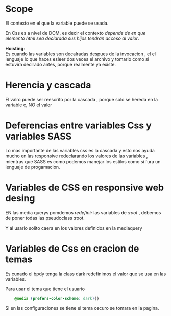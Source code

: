 # Scope

El contexto en el que la variable puede se usada.  

En Css es a nivel de DOM, es decir el contexto *depende de en que elemento html sea declarada sus hijos tendran acceso al valor*.

**Hoisting**:  
Es cuando las variables son decalradas despues de la invocacion , el el lenguaje lo que haces esleer dos veces el archivo y tomarlo como si estuvira declrado antes, porque realmente ya existe.

# Herencia y cascada 

El valro puede ser reescrito por la cascada , porque solo se hereda en la variable ç, NO el valor 

# Deferencias entre variables Css y variables SASS

Lo mas importante de las variables css es la cascada y esto nos ayuda mucho en las responsive redeclarando los valores de las variables , mientras que SASS es como podemos manejar los estilos como si fura un lenguaje de progamacion.


# Variables de CSS en responsive web desing

EN las media querys pomdemos *redefinir* las variables de :*root* , debemos de poner todas las pseudoclass :root.

Y al usarlo solito caera en los valores definidos en la mediaquery

# Variables de Css en cracion de temas 

Es cunado el bpdy tenga la class dark redefinimos el valor que se usa en las variables.

Para usar el tema que tiene el usuario 

```css
    @media (prefers-color-scheme: dark){}
```

Si en las configuraciones se tiene el tema oscuro se tomara en la pagina.
